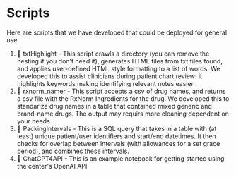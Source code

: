 # Scripts

Here are scripts that we have developed that could be deployed for general use

1. 🐍 txtHighlight - This script crawls a directory (you can remove the nesting if you don't need it), generates HTML files from txt files found, and applies user-defined HTML style formatting to a list of words. We developed this to assist clinicians during patient chart review: it highlights keywords making identifying relevant notes easier.
2. 🐍 rxnorm_namer - This script accepts a csv of drug names, and returns a csv file with the RxNorm Ingredients for the drug. We developed this to standarize drug names in a table that contained mixed generic and brand-name drugs. The output may requirs more cleaning dependent on your needs. 
3. 🧮 PackingIntervals - This is a SQL query that takes in a table with (at least) unique patient/user identifiers and start/end datetimes. It then checks for overlap between intervals (with allowances for a set grace period), and combines these intervals.
4. 📓 ChatGPT4API - This is an example notebook for getting started using the center's OpenAI API
